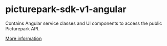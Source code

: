 # picturepark-sdk-v1-angular

Contains Angular service classes and UI components to access the public Picturepark API.

[More information](https://github.com/Picturepark/Picturepark.SDK.TypeScript/blob/master/docs/picturepark-sdk-v1-angular/README.md)